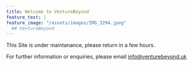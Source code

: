 ```yaml
---
title: Welcome to VentureBeyond
feature_text: |
feature_image: "/assets/images/IMG_3294.jpeg"
  ## VentureBeyond
---
```


This Site is under maintanance, please return in a few hours.

For further information or enquiries, please email info@venturebeyond.uk
